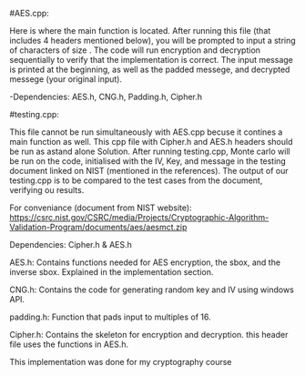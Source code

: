 #AES.cpp:

Here is where the main function is located. After running this file (that includes 4 headers mentioned below), you will be prompted to input a string of characters of size <buffer size>.
The code will run encryption and decryption sequentially to verify that the implementation is correct. The input message is printed at the beginning, as well as the padded messege, and decrypted messege (your original input).

-Dependencies: AES.h, CNG.h, Padding.h, Cipher.h
  
  

#testing.cpp:

This file cannot be run simultaneously with AES.cpp becuse it contines a main function as well. This cpp file with Cipher.h and AES.h headers should be run as astand alone Solution. After running testing.cpp, Monte carlo will be run on the code, initialised with the IV, Key, and message in the testing document linked on NIST (mentioned in the references). The output of our testing.cpp is to be compared to the test cases from the document, verifying ou results. 

For conveniance (document from NIST website):
https://csrc.nist.gov/CSRC/media/Projects/Cryptographic-Algorithm-Validation-Program/documents/aes/aesmct.zip

Dependencies: Cipher.h & AES.h



AES.h: Contains functions needed for AES encryption, the sbox, and the inverse sbox. Explained in the implementation section.
  
CNG.h: Contains the code for generating random key and IV using windows API.

padding.h: Function that pads input to multiples of 16.

Cipher.h: Contains the skeleton for encryption and decryption. this header file uses the functions in AES.h.
  
  
  
This implementation was done for my cryptography course






